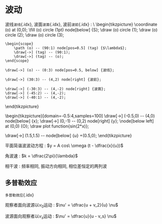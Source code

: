 <!--
  vi: ft=pandoc.markdown
-->

# 波动

波线`波线`{.idx}, 波面`波面`{.idx}, 波前`波前`{.idx}
: \ 
  \begin{tikzpicture}
    \coordinate (o) at (0,0);
    \fill (o) circle (1pt) node[below] {S};
    \draw (o) circle (1);
    \draw (o) circle (2);
    \draw (o) circle (3);
 
    \begin{scope}
        \path (o) -- (90:1) node[pos=0.5] (tag) {$\lambda$};
        \draw[->] (tag) -- (90:1);
        \draw[->] (tag) -- (o);
    \end{scope}
 
    \draw[->] (o) -- (0:3) node[pos=0.5, below] {波线};
 
    \draw[->] (30:3) -- (4,2) node[right] {波前};
 
    \draw[->] (-30:3) -- (4,-2) node[right] {波面};
    \draw[->] (-45:2) -- (4,-2);
    \draw[->] (-40:1) -- (4,-2);
  \end{tikzpicture}

\begin{tikzpicture}[domain=-0.5:4,samples=100]
  \draw[->] (-0.5,0) -- (4,0) node[below] {x};
  \draw[->] (0,-1) -- (0,2) node[right] {y};
  \node[below left] at (0,0) {O};
  \draw plot function{sin(2*x)};

  \draw[->] (1.5,1.5) -- node[below] {$u$} +(0.5,0);
\end{tikzpicture}

平面简谐波波动方程
: $y = A cos\ \omega (t - \dfrac{x}{u})$

角波速
: $k = \dfrac{2\pi}{\lambda}$

相干波
: 频率相同, 振动方向相同, 相位差恒定的两列波

## 多普勒效应

`多普勒效应`{.idx}

观察者面向波源以$v_0$运动
: $\nu' = \dfrac{u + v_2}{u} \nu$

波源面向观察者以$v_s$运动
: $\nu' = \dfrac{u}{u - v_s} \nu$

<!-- +NOTE 不要在波动方程图上看相位 -->
